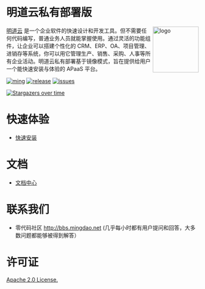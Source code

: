 # 明道云私有部署版

<img src="https://user-images.githubusercontent.com/7261408/82203093-67ae1600-9935-11ea-8cd9-89b61b47b38f.png" alt="logo" height="120px" align="right" />

[明道云](https://www.mingdao.com) 是一个企业软件的快速设计和开发工具。但不需要任何代码编写，普通业务人员就能掌握使用。通过灵活的功能组件，让企业可以搭建个性化的 CRM、ERP、OA、项目管理、进销存等系统，你可以用它管理生产、销售、采购、人事等所有企业活动。明道云私有部署基于镜像模式，旨在提供给用户一个能快速安装与体验的 APaaS 平台。

[![ming](https://img.shields.io/badge/I%20%E2%9D%A4%20MY%20TEAM-%E6%98%8E-blue)](https://www.mingdao.com) [![release](https://img.shields.io/github/v/release/mingdaocom/pd.svg)](https://github.com/mingdaocom/pd/releases) [![issues](https://img.shields.io/github/issues/mingdaocom/pd)](https://github.com/mingdaocom/pd/issues) 

[![Stargazers over time](https://starchart.cc/mingdaocom/pd.svg)](https://starchart.cc/mingdaocom/pd)

# 快速体验

- [快速安装](https://docs.pd.mingdao.com/deployment/docker-compose/standalone/quickstart.html)

# 文档

- [文档中心](https://docs.pd.mingdao.com)

# 联系我们

- 零代码社区 http://bbs.mingdao.net (几乎每小时都有用户提问和回答，大多数问题都能够被得到解答）

# 许可证
[Apache 2.0 License.](/LICENSE)

